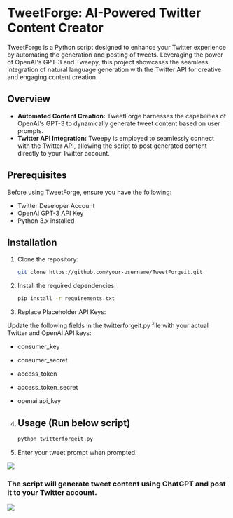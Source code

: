 # TweetForge: AI-Powered Twitter Content Creator

TweetForge is a Python script designed to enhance your Twitter experience by automating the generation and posting of tweets. Leveraging the power of OpenAI's GPT-3 and Tweepy, this project showcases the seamless integration of natural language generation with the Twitter API for creative and engaging content creation.

## Overview

- **Automated Content Creation:** TweetForge harnesses the capabilities of OpenAI's GPT-3 to dynamically generate tweet content based on user prompts.
- **Twitter API Integration:** Tweepy is employed to seamlessly connect with the Twitter API, allowing the script to post generated content directly to your Twitter account.

## Prerequisites

Before using TweetForge, ensure you have the following:

- Twitter Developer Account
- OpenAI GPT-3 API Key
- Python 3.x installed

## Installation

1. Clone the repository:

   ```bash
   git clone https://github.com/your-username/TweetForgeit.git

2. Install the required dependencies:
   
    ```bash
    pip install -r requirements.txt

3. Replace Placeholder API Keys:

Update the following fields in the twitterforgeit.py file with your actual Twitter and OpenAI API keys:

- consumer_key

- consumer_secret

- access_token

- access_token_secret

- openai.api_key

4. ## Usage (Run below script)

      ```bash
      python twitterforgeit.py
  
5. Enter your tweet prompt when prompted.

<img src="https://raw.githubusercontent.com/akshitagupta15june/TweetForgeit/main/Images/codepy.png">
</br>

### The script will generate tweet content using ChatGPT and post it to your Twitter account.

<img src="https://raw.githubusercontent.com/akshitagupta15june/TweetForgeit/main/Images/tweetpy.png">


  


  




